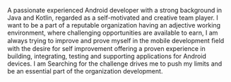 A passionate experienced Android developer with a strong background in Java and Kotlin, regarded as a self-motivated and creative team player. I want to be a part of a reputable organization having an adjective working environment, where challenging opportunities are available to earn, I am always trying to improve and prove myself in the mobile development ﬁeld with the desire for self improvement offering a proven experience in building, integrating, testing and supporting applications for Android devices. I am Searching for the challenge drives me to push my limits and be an essential part of the organization development.

<!---
m37moud/m37moud is a ✨ special ✨ repository because its `README.md` (this file) appears on your GitHub profile.
You can click the Preview link to take a look at your changes.
--->
